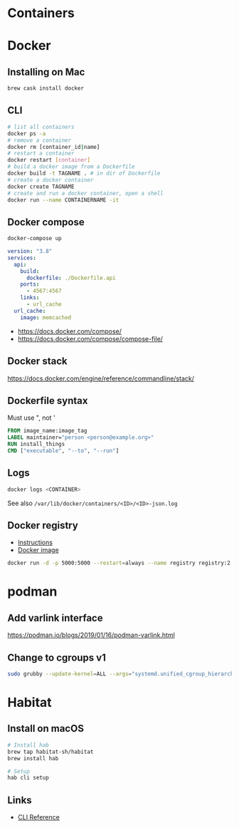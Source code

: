 # Containers
# Docker

## Installing on Mac

```bash
brew cask install docker
```

## CLI

```bash
# list all containers
docker ps -a
# remove a container
docker rm [container_id|name]
# restart a container
docker restart [container]
# build a docker image from a Dockerfile
docker build -t TAGNAME . # in dir of Dockerfile
# create a docker container
docker create TAGNAME
# create and run a docker container, open a shell
docker run --name CONTAINERNAME -it
```

## Docker compose

```bash
docker-compose up
```

```yaml
version: "3.8"
services:
  api:
    build:
      dockerfile: ./Dockerfile.api
    ports:
      - 4567:4567
    links:
      - url_cache
  url_cache:
    image: memcached
```

* <https://docs.docker.com/compose/>
* <https://docs.docker.com/compose/compose-file/>

## Docker stack

<https://docs.docker.com/engine/reference/commandline/stack/>

## Dockerfile syntax

Must use ", not '

```dockerfile
FROM image_name:image_tag
LABEL maintainer="person <person@example.org>"
RUN install_things
CMD ["executable", "--to", "--run"]
```

## Logs

```bash
docker logs <CONTAINER>
```

See also `/var/lib/docker/containers/<ID>/<ID>-json.log`

## Docker registry

* [Instructions](https://github.com/docker/docker.github.io/blob/master/registry/deploying.md)
* [Docker image](https://hub.docker.com/_/registry)

```bash
docker run -d -p 5000:5000 --restart=always --name registry registry:2
```


# podman

## Add varlink interface

https://podman.io/blogs/2019/01/16/podman-varlink.html

## Change to cgroups v1

```bash
sudo grubby --update-kernel=ALL --args="systemd.unified_cgroup_hierarchy=0"
```


# Habitat

## Install on macOS

```bash
# Install hab
brew tap habitat-sh/habitat
brew install hab

# Setup
hab cli setup
```

## Links

* [CLI Reference](https://www.habitat.sh/docs/habitat-cli/)
